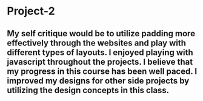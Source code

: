 # Project-2
## My self critique would be to utilize padding more effectively through the websites and play with different types of layouts. I enjoyed playing with javascript throughout the projects. I believe that my progress in this course has been well paced. I improved my designs for other side projects by utilizing the design concepts in this class.
